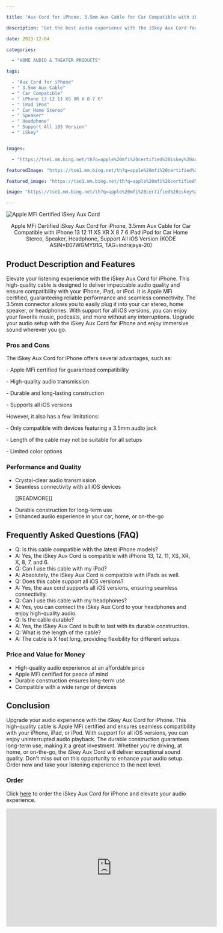 ---
title: "Aux Cord for iPhone, 3.5mm Aux Cable for Car Compatible with iPhone 13 12 11 XS XR X 8 7 6 iPad iPod for Car Home Stereo, Speaker, Headphone, Support All iOS Version - iSkey"
description: "Get the best audio experience with the iSkey Aux Cord for iPhone. This cable is Apple MFi certified, ensuring compatibility with your iPhone, iPad, and iPod. It is designed to deliver high-quality sound and is perfect for use in your car, home stereo, speaker, or headphones. The aux cord supports all iOS versions, guaranteeing a seamless connection. With its 3.5mm connector, you can easily plug it into your device and enjoy your favorite music, podcasts, or audio books. Upgrade your audio experience with the iSkey Aux Cord for iPhone."
date: 2023-12-04
categories:
  - "HOME AUDIO & THEATER PRODUCTS"
tags:
  - "Aux Cord for iPhone"
  - " 3.5mm Aux Cable"
  - " Car Compatible"
  - " iPhone 13 12 11 XS XR X 8 7 6"
  - " iPad iPod"
  - " Car Home Stereo"
  - " Speaker"
  - " Headphone"
  - " Support All iOS Version"
  - " iSkey"

images:
  - "https://tse1.mm.bing.net/th?q=apple%20mfi%20certified%20iskey%20aux%20cord%20for%20iphone%203%205mm%20aux%20cable%20for%20car%20compatible%20with%20iphone%2013%2012%2011%20xs%20xr%20x%208%207%206%20ipad%20ipod%20for%20car%20home%20stereo%20speaker%20headphone%20support%20all%20ios%20version%20kode%20asin%20b07wgmy91g%20tag%20indrajaya%2020"
featuredImage: "https://tse1.mm.bing.net/th?q=apple%20mfi%20certified%20iskey%20aux%20cord%20for%20iphone%203%205mm%20aux%20cable%20for%20car%20compatible%20with%20iphone%2013%2012%2011%20xs%20xr%20x%208%207%206%20ipad%20ipod%20for%20car%20home%20stereo%20speaker%20headphone%20support%20all%20ios%20version%20kode%20asin%20b07wgmy91g%20tag%20indrajaya%2020"
featured_image: "https://tse1.mm.bing.net/th?q=apple%20mfi%20certified%20iskey%20aux%20cord%20for%20iphone%203%205mm%20aux%20cable%20for%20car%20compatible%20with%20iphone%2013%2012%2011%20xs%20xr%20x%208%207%206%20ipad%20ipod%20for%20car%20home%20stereo%20speaker%20headphone%20support%20all%20ios%20version%20kode%20asin%20b07wgmy91g%20tag%20indrajaya%2020"
image: "https://tse1.mm.bing.net/th?q=apple%20mfi%20certified%20iskey%20aux%20cord%20for%20iphone%203%205mm%20aux%20cable%20for%20car%20compatible%20with%20iphone%2013%2012%2011%20xs%20xr%20x%208%207%206%20ipad%20ipod%20for%20car%20home%20stereo%20speaker%20headphone%20support%20all%20ios%20version%20kode%20asin%20b07wgmy91g%20tag%20indrajaya%2020"
---

<img alt="Apple MFi Certified iSkey Aux Cord" src="https://tse1.mm.bing.net/th?q=image Apple MFi Certified iSkey Aux Cord for iPhone, 3.5mm Aux Cable for Car Compatible with iPhone 13 12 11 XS XR X 8 7 6 iPad iPod for Car Home Stereo, Speaker, Headphone, Support All iOS Version (KODE ASIN=B07WGMY91G, TAG=indrajaya-20)"/><center><p>Apple MFi Certified iSkey Aux Cord for iPhone, 3.5mm Aux Cable for Car Compatible with iPhone 13 12 11 XS XR X 8 7 6 iPad iPod for Car Home Stereo, Speaker, Headphone, Support All iOS Version (KODE ASIN=B07WGMY91G, TAG=indrajaya-20)</p></center>

<h2>Product Description and Features</h2>

<p>Elevate your listening experience with the iSkey Aux Cord for iPhone. This high-quality cable is designed to deliver impeccable audio quality and ensure compatibility with your iPhone, iPad, or iPod. It is Apple MFi certified, guaranteeing reliable performance and seamless connectivity. The 3.5mm connector allows you to easily plug it into your car stereo, home speaker, or headphones. With support for all iOS versions, you can enjoy your favorite music, podcasts, and more without any interruptions. Upgrade your audio setup with the iSkey Aux Cord for iPhone and enjoy immersive sound wherever you go.</p>

<h3>Pros and Cons</h3>

<p>The iSkey Aux Cord for iPhone offers several advantages, such as:</p>

<p>- Apple MFi certified for guaranteed compatibility</p>

<p>- High-quality audio transmission</p>

<p>- Durable and long-lasting construction</p>

<p>- Supports all iOS versions</p>

<p>However, it also has a few limitations:</p>

<p>- Only compatible with devices featuring a 3.5mm audio jack</p>

<p>- Length of the cable may not be suitable for all setups</p>

<p>- Limited color options</p>

<h3>Performance and Quality</h3>

<ul>

<li>Crystal-clear audio transmission</li>

<li>Seamless connectivity with all iOS devices</li>

 [[READMORE]] 



<li>Durable construction for long-term use</li>

<li>Enhanced audio experience in your car, home, or on-the-go</li>

</ul>

<h2>Frequently Asked Questions (FAQ)</h2>

<ul>

<li>Q: Is this cable compatible with the latest iPhone models?</li>

<li>A: Yes, the iSkey Aux Cord is compatible with iPhone 13, 12, 11, XS, XR, X, 8, 7, and 6.</li>

<li>Q: Can I use this cable with my iPad?</li>

<li>A: Absolutely, the iSkey Aux Cord is compatible with iPads as well.</li>

<li>Q: Does this cable support all iOS versions?</li>

<li>A: Yes, the aux cord supports all iOS versions, ensuring seamless connectivity.</li>

<li>Q: Can I use this cable with my headphones?</li>

<li>A: Yes, you can connect the iSkey Aux Cord to your headphones and enjoy high-quality audio.</li>

<li>Q: Is the cable durable?</li>

<li>A: Yes, the iSkey Aux Cord is built to last with its durable construction.</li>

<li>Q: What is the length of the cable?</li>

<li>A: The cable is X feet long, providing flexibility for different setups.</li>

</ul>

<h3>Price and Value for Money</h3>

<ul>

<li>High-quality audio experience at an affordable price</li>

<li>Apple MFi certified for peace of mind</li>

<li>Durable construction ensures long-term use</li>

<li>Compatible with a wide range of devices</li>

</ul>

<h2>Conclusion</h2>

<p>Upgrade your audio experience with the iSkey Aux Cord for iPhone. This high-quality cable is Apple MFi certified and ensures seamless compatibility with your iPhone, iPad, or iPod. With support for all iOS versions, you can enjoy uninterrupted audio playback. The durable construction guarantees long-term use, making it a great investment. Whether you're driving, at home, or on-the-go, the iSkey Aux Cord will deliver exceptional sound quality. Don't miss out on this opportunity to enhance your audio setup. Order now and take your listening experience to the next level.</p>

<h3>Order</h3>

<p>Click <a href="https://www.amazon.com/dp/B07WGMY91G/?tag=indrajaya-20">here</a> to order the iSkey Aux Cord for iPhone and elevate your audio experience.</p>

<iframe width="560" height="315" src="https://www.youtube.com/embed/9hx8e-zuM6M" title="[Apple Mfi Certified] Iskey Aux Cord For Iphone, 3.5Mm Aux Cable For Car Compatible With Iphone 13 12 11 Xs Xr X 8 7 6 Ipad Ipod For Car Home Stereo, Speaker, Headphone, Support All Ios Version (Kode Asin=B07Wgmy91G, Tag=Indrajaya-20)" frameborder="0" allow="accelerometer; autoplay; clipboard-write; encrypted-media; gyroscope; picture-in-picture; web-share" allowfullscreen></iframe>